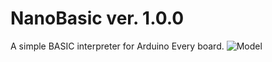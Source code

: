 # NanoBasic ver. 1.0.0
A simple BASIC interpreter for Arduino Every board.
![Model]([Paste_link_here](https://github.com/Remo-67/NanoBasic/blob/main/photos/nanoBasic_photo_1.png))

